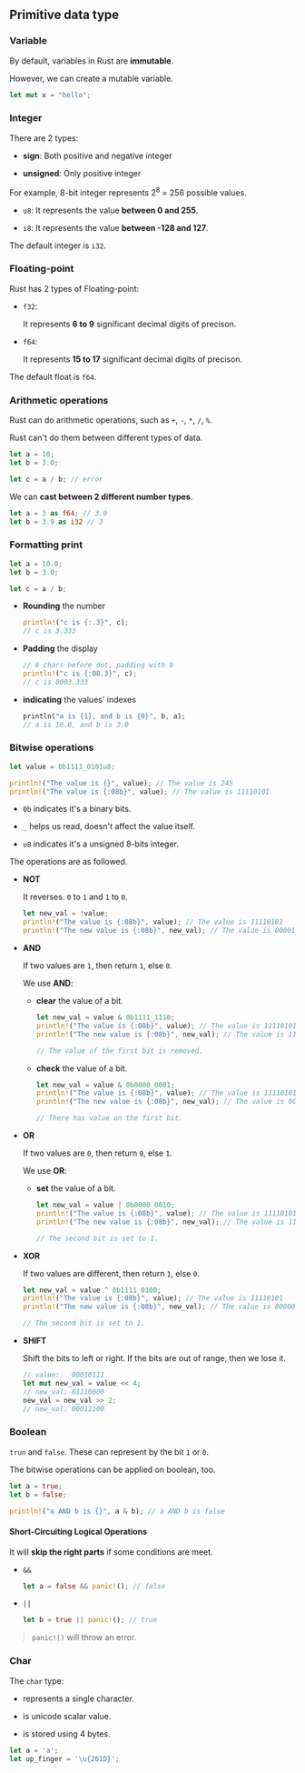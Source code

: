 ## Primitive data type

### Variable

By default, variables in Rust are **immutable**.

However, we can create a mutable variable.

```rust
let mut x = "hello";
```

### Integer

There are 2 types:

- **sign**: Both positive and negative integer

- **unsigned**: Only positive integer

For example, 8-bit integer represents 2<sup>8</sup> = 256 possible values.

- `u8`: It represents the value **between 0 and 255**.

- `i8`: It represents the value **between -128 and 127**.

The default integer is `i32`.

### Floating-point

Rust has 2 types of Floating-point:

- `f32`:

  It represents **6 to 9** significant decimal digits of precison.

- `f64`:

  It represents **15 to 17** significant decimal digits of precison.

The default float is `f64`.

### Arithmetic operations

Rust can do arithmetic operations, such as `+`, `-`, `*`, `/`, `%`.

Rust can't do them between different types of data.

```rust
let a = 10;
let b = 3.0;

let c = a / b; // error
```

We can **cast between 2 different number types**.

```rust
let a = 3 as f64; // 3.0
let b = 3.9 as i32 // 3
```

### Formatting print

```rust
let a = 10.0;
let b = 3.0;

let c = a / b;
```

- **Rounding** the number

  ```rust
  println!("c is {:.3}", c);
  // c is 3.333
  ```

- **Padding** the display

  ```rust
  // 8 chars before dot, padding with 0
  println!("c is {:08.3}", c);
  // c is 0003.333
  ```

- **indicating** the values' indexes

  ```rust
  println("a is {1}, and b is {0}", b, a);
  // a is 10.0, and b is 3.0
  ```

### Bitwise operations

```rust
let value = 0b1111_0101u8;

println!("The value is {}", value); // The value is 245
println!("The value is {:08b}", value); // The value is 11110101
```

- `0b` indicates it's a binary bits.

- `_` helps us read, doesn't affect the value itself.

- `u8` indicates it's a unsigned 8-bits integer.

The operations are as followed.

- **NOT**

  It reverses. `0` to `1` and `1` to `0`.

  ```rust
  let new_val = !value;
  println!("The value is {:08b}", value); // The value is 11110101
  println!("The new value is {:08b}", new_val); // The value is 00001010
  ```

- **AND**

  If two values are `1`, then return `1`, else `0`.

  We use **AND**:

  - **clear** the value of a bit.

    ```rust
    let new_val = value & 0b1111_1110;
    println!("The value is {:08b}", value); // The value is 11110101
    println!("The new value is {:08b}", new_val); // The value is 11110100

    // The value of the first bit is removed.
    ```

  - **check** the value of a bit.

    ```rust
    let new_val = value & 0b0000_0001;
    println!("The value is {:08b}", value); // The value is 11110101
    println!("The new value is {:08b}", new_val); // The value is 00000001

    // There has value on the first bit.
    ```

- **OR**

  If two values are `0`, then return `0`, else `1`.

  We use **OR**:

  - **set** the value of a bit.

    ```rust
    let new_val = value | 0b0000_0010;
    println!("The value is {:08b}", value); // The value is 11110101
    println!("The new value is {:08b}", new_val); // The value is 11110111

    // The second bit is set to 1.
    ```

- **XOR**

  If two values are different, then return `1`, else `0`.

  ```rust
  let new_val = value ^ 0b1111_0100;
  println!("The value is {:08b}", value); // The value is 11110101
  println!("The new value is {:08b}", new_val); // The value is 00000001

  // The second bit is set to 1.
  ```

- **SHIFT**

  Shift the bits to left or right. If the bits are out of range, then we lose it.

  ```rust
  // value:   00010111
  let mut new_val = value << 4;
  // new_val: 01110000
  new_val = new_val >> 2;
  // new_val: 00011100
  ```

### Boolean

`trun` and `false`. These can represent by the bit `1` or `0`.

The bitwise operations can be applied on boolean, too.

```rust
let a = true;
let b = false;

println!("a AND b is {}", a & b); // a AND b is false
```

#### Short-Circuiting Logical Operations

It will **skip the right parts** if some conditions are meet.

- `&&`

  ```rust
  let a = false && panic!(); // false
  ```

- `||`

  ```rust
  let b = true || panic!(); // true
  ```

> `panic!()` will throw an error.

### Char

The `char` type:

- represents a single character.

- is unicode scalar value.

- is stored using 4 bytes.

```rust
let a = 'a';
let up_finger = '\u{261D}';
```
